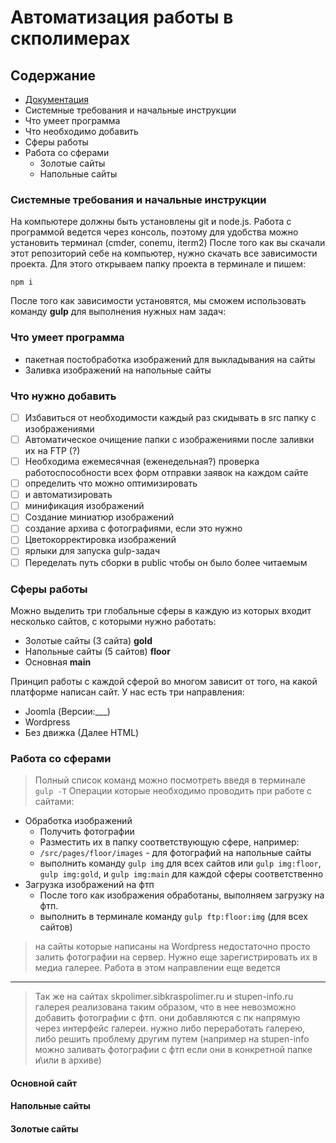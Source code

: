 # Автоматизация работы в скполимерах

## Содержание

- [Документация](docs/documentation.md)
- Системные требования и начальные инструкции
- Что умеет программа
- Что необходимо добавить
- Сферы работы
- Работа со сферами
  - Золотые сайты
  - Напольные сайты

### Системные требования и начальные инструкции

На компьютере должны быть установлены git и node.js.
Работа с программой ведется через консоль, поэтому для удобства можно установить терминал (cmder, conemu, iterm2)
После того как вы скачали этот репозиторий себе на компьютер, нужно скачать все зависимости проекта.
Для этого открываем папку проекта в терминале и пишем:

`npm i`

После того как зависимости установятся, мы сможем использовать команду **gulp** для выполнения нужных нам задач:

### Что умеет программа

- пакетная постобработка изображений для выкладывания на сайты
- Заливка изображений на напольные сайты

### Что нужно добавить

- [ ] Избавиться от необходимости каждый раз скидывать в src папку с изображениями
- [ ] Автоматическое очищение папки с изображениями после заливки их на FTP (?)
- [ ] Необходима ежемесячная (еженедельная?) проверка работоспособности всех форм отправки заявок на каждом сайте
- [ ] определить что можно оптимизировать
- [ ] и автоматизировать
- [ ] минификация изображений
- [ ] Создание миниатюр изображений
- [ ] создание архива с фотографиями, если это нужно
- [ ] Цветокорректировка изображений
- [ ] ярлыки для запуска gulp-задач
- [ ] Переделать путь сборки в public чтобы он было более читаемым

### Сферы работы

Можно выделить три глобальные сферы в каждую из которых входит несколько сайтов, с которыми нужно работать:

- Золотые сайты (3 сайта) **gold**
- Напольные сайты (5 сайтов) **floor**
- Основная **main**

Принцип работы с каждой сферой во многом зависит от того, на какой платформе написан сайт. У нас есть три направления:

- Joomla (Версии:___)
- Wordpress
- Без движка (Далее HTML)

<!--- Выяснить на каких версиях находятся сайты и есть ли возможность обновить --->

### Работа со сферами

> Полный список команд можно посмотреть введя в терминале `gulp -T`
Операции которые необходимо проводить при работе с сайтами:

- Обработка изображений
  - Получить фотографии
  - Разместить их в папку соответствующую сфере, например:
  - `/src/pages/floor/images` - для фотографий на напольные сайты
  - выполнить команду `gulp img` для всех сайтов или `gulp img:floor`, `gulp img:gold`, и `gulp img:main` для каждой сферы соответственно
- Загрузка изображений на фтп
  - После того как изображения обработаны, выполняем загрузку на фтп.
  - выполнить в терминале команду `gulp ftp:floor:img` (для всех сайтов)
> на сайты которые написаны на Wordpress недостаточно просто залить фотографии на сервер. Нужно еще зарегистрировать их в медиа галерее. Работа в этом направлении еще ведется
___
> Так же на сайтах skpolimer.sibkraspolimer.ru и stupen-info.ru галерея реализована таким образом, что в нее невозможно добавить фотографии с фтп. они добавляются с пк напрямую через интерфейс галереи. нужно либо переработать галерею, либо решить проблему другим путем (например на stupen-info можно заливать фотографии с фтп если они в конкретной папке и\или в архиве)

#### Основной сайт
#### Напольные сайты
#### Золотые сайты